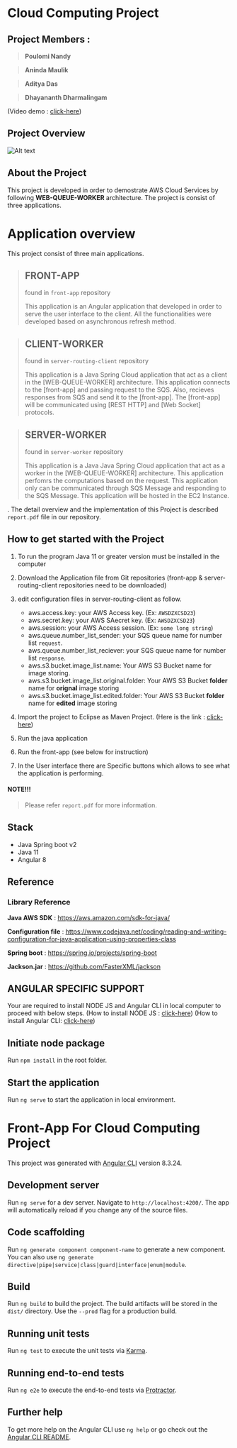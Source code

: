 # Cloud Computing Project
## Project Members : 

>**Poulomi Nandy**

>**Aninda Maulik**

>**Aditya Das**

>**Dhayananth Dharmalingam**

(Video demo : [click-here](https://www.youtube.com/watch?v=gS8hE2Xa2jM))

## Project Overview 
![Alt text](https://raw.githubusercontent.com/ujm-cloud-computing-open/front-app/main/proj-architecture.png "Project architecture")


## About the Project

This project is developed in order to demostrate AWS Cloud Services by following **WEB-QUEUE-WORKER** architecture. 
The project is consist of three applications. 

# Application overview 
 This project consist of three main applications.  
    
> ## **FRONT-APP**
>
> found in `front-app` repository 
>   
>  This application is an Angular application that developed in order to serve the user interface to the client. All the functionalities were developed based on asynchronous refresh method. 

> ## **CLIENT-WORKER**
>
> found in `server-routing-client` repository 
>   
>  This application is a Java Spring Cloud application that act as a client in the [WEB-QUEUE-WORKER] architecture. This application connects to the [front-app] and passing request to the SQS. Also, recieves responses from SQS and send it to the [front-app]. The [front-app] will be communicated using [REST HTTP] and [Web Socket] protocols.   


> ## **SERVER-WORKER**
>
> found in `server-worker` repository 
>   
>   This application is a Java Java Spring Cloud application that act as a worker in the [WEB-QUEUE-WORKER] architecture. This application perfomrs the computations based on the request. This application only can be communicated through SQS Message and responding to the SQS Message. This application will be hosted in the EC2 Instance.    

. The detail overview and the implementation of this Project is described `report.pdf` file in our repository.




## How to get started with the Project
 
 1. To run the program Java 11 or greater version must be installed in the computer
 2. Download the Application file from Git repositories (front-app & server-routing-client repositories need to be downloaded) 

 3. edit configuration files in server-routing-client as follow.
    * aws.access.key: your AWS Access key. (Ex: `AWSDZXCSD23`)
    * aws.secret.key: your AWS SAecret key. (Ex: `AWSDZXCSD23`)
    * aws.session: your AWS Access session. (Ex: `some long string`)
    * aws.queue.number_list_sender: your SQS queue name for number list `request`. 
    * aws.queue.number_list_reciever: your SQS queue name for number list `response`. 
    * aws.s3.bucket.image_list.name: Your AWS S3 Bucket name for image storing.
    * aws.s3.bucket.image_list.original.folder: Your AWS S3 Bucket **folder** name for **orignal** image storing
    * aws.s3.bucket.image_list.edited.folder: Your AWS S3 Bucket **folder** name for **edited** image storing

 5. Import the project to Eclipse as Maven Project. (Here is the link : [click-here](https://www.eclipse.org/downloads/packages/installer))
 7. Run the java application
 8. Run the front-app (see below for instruction)
 9. In the User interface there are Specific buttons  which allows to see what the application is performing. 



#### NOTE!!!
> Please refer `report.pdf` for more information. 

## Stack
* Java Spring boot v2
* Java 11
* Angular 8

## Reference 
 ### Library Reference 
**Java AWS SDK** : https://aws.amazon.com/sdk-for-java/

**Configuration file** : https://www.codejava.net/coding/reading-and-writing-configuration-for-java-application-using-properties-class

**Spring boot** : https://spring.io/projects/spring-boot

**Jackson.jar** : https://github.com/FasterXML/jackson

 
## ANGULAR SPECIFIC SUPPORT

Your are required to install NODE JS and Angular CLI in local computer to proceed with below steps. 
(How to install NODE JS : [click-here](https://phoenixnap.com/kb/install-node-js-npm-on-windows))
(How to install Angular CLI: [click-here](https://cli.angular.io/))

## Initiate node package
Run `npm install` in the root folder.
## Start the application
Run `ng serve` to start the application in local environment.

# Front-App For Cloud Computing Project

This project was generated with [Angular CLI](https://github.com/angular/angular-cli) version 8.3.24.

## Development server

Run `ng serve` for a dev server. Navigate to `http://localhost:4200/`. The app will automatically reload if you change any of the source files.

## Code scaffolding

Run `ng generate component component-name` to generate a new component. You can also use `ng generate directive|pipe|service|class|guard|interface|enum|module`.

## Build

Run `ng build` to build the project. The build artifacts will be stored in the `dist/` directory. Use the `--prod` flag for a production build.

## Running unit tests

Run `ng test` to execute the unit tests via [Karma](https://karma-runner.github.io).

## Running end-to-end tests

Run `ng e2e` to execute the end-to-end tests via [Protractor](http://www.protractortest.org/).

## Further help

To get more help on the Angular CLI use `ng help` or go check out the [Angular CLI README](https://github.com/angular/angular-cli/blob/master/README.md).

